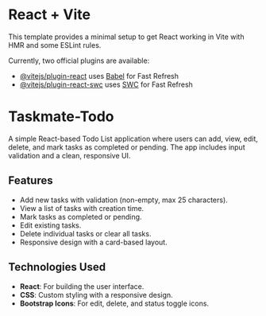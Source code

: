 # React + Vite

This template provides a minimal setup to get React working in Vite with HMR and some ESLint rules.

Currently, two official plugins are available:

- [@vitejs/plugin-react](https://github.com/vitejs/vite-plugin-react/blob/main/packages/plugin-react/README.md) uses [Babel](https://babeljs.io/) for Fast Refresh
- [@vitejs/plugin-react-swc](https://github.com/vitejs/vite-plugin-react-swc) uses [SWC](https://swc.rs/) for Fast Refresh
# Taskmate-Todo


A simple React-based Todo List application where users can add, view, edit, delete, and mark tasks as completed or pending. The app includes input validation and a clean, responsive UI.

## Features
- Add new tasks with validation (non-empty, max 25 characters).
- View a list of tasks with creation time.
- Mark tasks as completed or pending.
- Edit existing tasks.
- Delete individual tasks or clear all tasks.
- Responsive design with a card-based layout.

## Technologies Used
- **React**: For building the user interface.
- **CSS**: Custom styling with a responsive design.
- **Bootstrap Icons**: For edit, delete, and status toggle icons.
